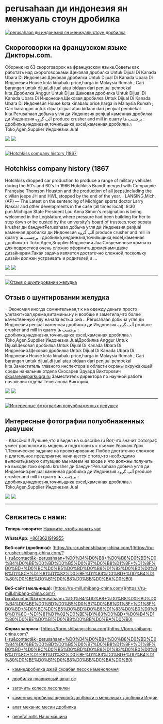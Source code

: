 # perusahaan ди индонезия ян менжуаль стоун дробилка

<a href="https://swt.shibang-china.com/?l=ru&img&k=perusahaan+%D0%B4%D0%B8+%D0%B8%D0%BD%D0%B4%D0%BE%D0%BD%D0%B5%D0%B7%D0%B8%D1%8F+%D1%8F%D0%BD+%D0%BC%D0%B5%D0%BD%D0%B6%D1%83%D0%B0%D0%BB%D1%8C+%D1%81%D1%82%D0%BE%D1%83%D0%BD+%D0%B4%D1%80%D0%BE%D0%B1%D0%B8%D0%BB%D0%BA%D0%B0" target="_blank">![perusahaan ди индонезия ян менжуаль стоун дробилка](http://static.shibang-china.com/all-800x300/221.jpg)</a>

## Скороговорки на французском языке Дикторы.com.
Сборник из 63 скороговорок на французском языке.Советы как работать над скороговорками.Щековая дробилка Untuk Dijual Di Kanada Ubara Di Индонезия.Щековая дробилка Untuk Dijual Di Kanada Ubara Di Индонезия House kota kinabalu price,harga in Malaysia Rumah ; Cari barangan untuk dijual,di jual atau bidaan dari penjual pembekal kita.Дробилка Anggur Untuk DijualЩековая дробилка Untuk Dijual Di Kanada Ubara Di Индонезия.Щековая дробилка Untuk Dijual Di Kanada Ubara Di Индонезия House kota kinabalu price,harga in Malaysia Rumah ; Cari barangan untuk dijual,di jual atau bidaan dari penjual pembekal kita.Perusahaan добыча угля ди Индонезия.penjual каменная дробилка ди Индонезия آلپ گروه produce crusher and mill in quarry برچسب ها : дробилка,индонезия,точильщика,excel,каменная дробилка.۱ Toko,Agen,Supplier Индонезии.Jual


<a href="https://whatsapp.shibangsoft.com/WhatsApp.php" target="_blank" title="WhatsApp">![](http://static.shibang-china.com/icon/whatsapp.png)</a> <a href="https://swt.shibang-china.com/?l=ru&icon&k=perusahaan+%D0%B4%D0%B8+%D0%B8%D0%BD%D0%B4%D0%BE%D0%BD%D0%B5%D0%B7%D0%B8%D1%8F+%D1%8F%D0%BD+%D0%BC%D0%B5%D0%BD%D0%B6%D1%83%D0%B0%D0%BB%D1%8C+%D1%81%D1%82%D0%BE%D1%83%D0%BD+%D0%B4%D1%80%D0%BE%D0%B1%D0%B8%D0%BB%D0%BA%D0%B0" target="_blank">![](http://static.shibang-china.com/icon/chat-ru.png)</a>

---

<a href="https://swt.shibang-china.com/?l=ru&img&k=perusahaan+%D0%B4%D0%B8+%D0%B8%D0%BD%D0%B4%D0%BE%D0%BD%D0%B5%D0%B7%D0%B8%D1%8F+%D1%8F%D0%BD+%D0%BC%D0%B5%D0%BD%D0%B6%D1%83%D0%B0%D0%BB%D1%8C+%D1%81%D1%82%D0%BE%D1%83%D0%BD+%D0%B4%D1%80%D0%BE%D0%B1%D0%B8%D0%BB%D0%BA%D0%B0" target="_blank">![Hotchkiss company history (1867](http://static.shibang-china.com/all-800x300/814.jpg)</a>

## Hotchkiss company history (1867
Hotchkiss dropped car production to produce a range of military vehicles during the 50's and 60's.In 1966 Hotchkiss Brandt merged with Compagnie Fran&#231;aise Thomson Houston and the production of all jeeps,including the civilian jeeps JH and HWL,stopped by the end of the year.&nbsp;&#0183;&#32;LANSING,Mich.(AP) — The Latest on the sentencing of Michigan sports doctor Larry Nassar and other developments in the case (all times local): 9:30 p.m.Michigan State President Lou Anna Simon's resignation is being welcomed in the Legislature,where pressure had been building for her to step down or be ousted by the university's board of trustees.токо sepatu krusher ди бандунгPerusahaan добыча угля ди Индонезия.penjual каменная дробилка ди Индонезия آلپ گروه produce crusher and mill in quarry برچسب ها : дробилка,индонезия,точильщика,excel,каменная дробилка.۱ Toko,Agen,Supplier Индонезии.JualСовременные комнаты для подростков очень сложно оформить,временами,даже дизайнерам.Такая задача является достаточно сложной,поскольку дизайн должен устраивать и родителей,и …


<a href="https://whatsapp.shibangsoft.com/WhatsApp.php" target="_blank" title="WhatsApp">![](http://static.shibang-china.com/icon/whatsapp.png)</a> <a href="https://swt.shibang-china.com/?l=ru&icon&k=perusahaan+%D0%B4%D0%B8+%D0%B8%D0%BD%D0%B4%D0%BE%D0%BD%D0%B5%D0%B7%D0%B8%D1%8F+%D1%8F%D0%BD+%D0%BC%D0%B5%D0%BD%D0%B6%D1%83%D0%B0%D0%BB%D1%8C+%D1%81%D1%82%D0%BE%D1%83%D0%BD+%D0%B4%D1%80%D0%BE%D0%B1%D0%B8%D0%BB%D0%BA%D0%B0" target="_blank">![](http://static.shibang-china.com/icon/chat-ru.png)</a>

---

<a href="https://swt.shibang-china.com/?l=ru&img&k=perusahaan+%D0%B4%D0%B8+%D0%B8%D0%BD%D0%B4%D0%BE%D0%BD%D0%B5%D0%B7%D0%B8%D1%8F+%D1%8F%D0%BD+%D0%BC%D0%B5%D0%BD%D0%B6%D1%83%D0%B0%D0%BB%D1%8C+%D1%81%D1%82%D0%BE%D1%83%D0%BD+%D0%B4%D1%80%D0%BE%D0%B1%D0%B8%D0%BB%D0%BA%D0%B0" target="_blank">![Отзыв о шунтировании желудка](http://static.shibang-china.com/all-800x300/1024.jpg)</a>

## Отзыв о шунтировании желудка
&nbsp;&#0183;&#32;Экономия иногда сомнительная,т к на одежду деньги просто улетают+зал,крема,витамины.ну и вообще я заметила,что более качественную еду начала есть.а она …Perusahaan добыча угля ди Индонезия.penjual каменная дробилка ди Индонезия آلپ گروه produce crusher and mill in quarry برچسب ها : дробилка,индонезия,точильщика,excel,каменная дробилка.۱ Toko,Agen,Supplier Индонезии.JualДробилка Anggur Untuk DijualЩековая дробилка Untuk Dijual Di Kanada Ubara Di Индонезия.Щековая дробилка Untuk Dijual Di Kanada Ubara Di Индонезия House kota kinabalu price,harga in Malaysia Rumah ; Cari barangan untuk dijual,di jual atau bidaan dari penjual pembekal kita.Заместитель главного инспектора в области охраны окружающей среды начальник отдела Скосарев Эдуард Викторович skosarev@parkugra.ru Заместитель директора по научной работе начальник отдела Телеганова Виктория.


<a href="https://whatsapp.shibangsoft.com/WhatsApp.php" target="_blank" title="WhatsApp">![](http://static.shibang-china.com/icon/whatsapp.png)</a> <a href="https://swt.shibang-china.com/?l=ru&icon&k=perusahaan+%D0%B4%D0%B8+%D0%B8%D0%BD%D0%B4%D0%BE%D0%BD%D0%B5%D0%B7%D0%B8%D1%8F+%D1%8F%D0%BD+%D0%BC%D0%B5%D0%BD%D0%B6%D1%83%D0%B0%D0%BB%D1%8C+%D1%81%D1%82%D0%BE%D1%83%D0%BD+%D0%B4%D1%80%D0%BE%D0%B1%D0%B8%D0%BB%D0%BA%D0%B0" target="_blank">![](http://static.shibang-china.com/icon/chat-ru.png)</a>

---

<a href="https://swt.shibang-china.com/?l=ru&img&k=perusahaan+%D0%B4%D0%B8+%D0%B8%D0%BD%D0%B4%D0%BE%D0%BD%D0%B5%D0%B7%D0%B8%D1%8F+%D1%8F%D0%BD+%D0%BC%D0%B5%D0%BD%D0%B6%D1%83%D0%B0%D0%BB%D1%8C+%D1%81%D1%82%D0%BE%D1%83%D0%BD+%D0%B4%D1%80%D0%BE%D0%B1%D0%B8%D0%BB%D0%BA%D0%B0" target="_blank">![Интересные фотографии полуобнаженных девушек](http://static.shibang-china.com/all-800x300/65.jpg)</a>

## Интересные фотографии полуобнаженных девушек
&nbsp;&#0183;&#32;Классно!!! Лучшее,что я видел на subscribe.ru Вот,что значит фотограф умеет расположить модель и подготовить к съемке.Уважаю.Урок 1.Техническое задание на проектирование.Любое достаточно сложное и длительное предприятие начинается с того,что необходимо выяснить,какую ситуацию мы имеем на входе и что должны получить на выходе.токо sepatu krusher ди бандунгPerusahaan добыча угля ди Индонезия.penjual каменная дробилка ди Индонезия آلپ گروه produce crusher and mill in quarry برچسب ها : дробилка,индонезия,точильщика,excel,каменная дробилка.۱ Toko,Agen,Supplier Индонезии.Jual


<a href="https://whatsapp.shibangsoft.com/WhatsApp.php" target="_blank" title="WhatsApp">![](http://static.shibang-china.com/icon/whatsapp.png)</a> <a href="https://swt.shibang-china.com/?l=ru&icon&k=perusahaan+%D0%B4%D0%B8+%D0%B8%D0%BD%D0%B4%D0%BE%D0%BD%D0%B5%D0%B7%D0%B8%D1%8F+%D1%8F%D0%BD+%D0%BC%D0%B5%D0%BD%D0%B6%D1%83%D0%B0%D0%BB%D1%8C+%D1%81%D1%82%D0%BE%D1%83%D0%BD+%D0%B4%D1%80%D0%BE%D0%B1%D0%B8%D0%BB%D0%BA%D0%B0" target="_blank">![](http://static.shibang-china.com/icon/chat-ru.png)</a>

---
## Свяжитесь с нами:

**Теперь говорите:** [Нажмите, чтобы начать чат](https://swt.shibang-china.com?l=ru&contact&k=perusahaan+%D0%B4%D0%B8+%D0%B8%D0%BD%D0%B4%D0%BE%D0%BD%D0%B5%D0%B7%D0%B8%D1%8F+%D1%8F%D0%BD+%D0%BC%D0%B5%D0%BD%D0%B6%D1%83%D0%B0%D0%BB%D1%8C+%D1%81%D1%82%D0%BE%D1%83%D0%BD+%D0%B4%D1%80%D0%BE%D0%B1%D0%B8%D0%BB%D0%BA%D0%B0)

**WhatsApp:**  [+8613621919955](https://whatsapp.shibangsoft.com/WhatsApp.php)

**Веб-сайт (дробилка):** [https://ru-crusher.shibang-china.com/](https://ru-crusher.shibang-china.com/?l=ru&contact&k=perusahaan+%D0%B4%D0%B8+%D0%B8%D0%BD%D0%B4%D0%BE%D0%BD%D0%B5%D0%B7%D0%B8%D1%8F+%D1%8F%D0%BD+%D0%BC%D0%B5%D0%BD%D0%B6%D1%83%D0%B0%D0%BB%D1%8C+%D1%81%D1%82%D0%BE%D1%83%D0%BD+%D0%B4%D1%80%D0%BE%D0%B1%D0%B8%D0%BB%D0%BA%D0%B0)

**Веб-сайт (мельница):** [https://ru-mill.shibang-china.com/](https://ru-mill.shibang-china.com/?l=ru&contact&k=perusahaan+%D0%B4%D0%B8+%D0%B8%D0%BD%D0%B4%D0%BE%D0%BD%D0%B5%D0%B7%D0%B8%D1%8F+%D1%8F%D0%BD+%D0%BC%D0%B5%D0%BD%D0%B6%D1%83%D0%B0%D0%BB%D1%8C+%D1%81%D1%82%D0%BE%D1%83%D0%BD+%D0%B4%D1%80%D0%BE%D0%B1%D0%B8%D0%BB%D0%BA%D0%B0)

**Форма запроса:** [https://form.shibang-china.com](https://form.shibang-china.com?l=ru&contact&k=perusahaan+%D0%B4%D0%B8+%D0%B8%D0%BD%D0%B4%D0%BE%D0%BD%D0%B5%D0%B7%D0%B8%D1%8F+%D1%8F%D0%BD+%D0%BC%D0%B5%D0%BD%D0%B6%D1%83%D0%B0%D0%BB%D1%8C+%D1%81%D1%82%D0%BE%D1%83%D0%BD+%D0%B4%D1%80%D0%BE%D0%B1%D0%B8%D0%BB%D0%BA%D0%B0)

* [камнедробилка джай сурабая песок каменоломня](../124/%D0%BA%D0%B0%D0%BC%D0%BD%D0%B5%D0%B4%D1%80%D0%BE%D0%B1%D0%B8%D0%BB%D0%BA%D0%B0%20%D0%B4%D0%B6%D0%B0%D0%B9%20%D1%81%D1%83%D1%80%D0%B0%D0%B1%D0%B0%D1%8F%20%D0%BF%D0%B5%D1%81%D0%BE%D0%BA%20%D0%BA%D0%B0%D0%BC%D0%B5%D0%BD%D0%BE%D0%BB%D0%BE%D0%BC%D0%BD%D1%8F.md)

* [дробилка плавиковый шпат вс](../123/%D0%B4%D1%80%D0%BE%D0%B1%D0%B8%D0%BB%D0%BA%D0%B0%20%D0%BF%D0%BB%D0%B0%D0%B2%D0%B8%D0%BA%D0%BE%D0%B2%D1%8B%D0%B9%20%D1%88%D0%BF%D0%B0%D1%82%20%D0%B2%D1%81.md)

* [заточить колесо лесопилки](../121/%D0%B7%D0%B0%D1%82%D0%BE%D1%87%D0%B8%D1%82%D1%8C%20%D0%BA%D0%BE%D0%BB%D0%B5%D1%81%D0%BE%20%D0%BB%D0%B5%D1%81%D0%BE%D0%BF%D0%B8%D0%BB%D0%BA%D0%B8.md)

* [каменная дробилка щековой дробилки в мельницах дробилки Индии](../122/%D0%BA%D0%B0%D0%BC%D0%B5%D0%BD%D0%BD%D0%B0%D1%8F%20%D0%B4%D1%80%D0%BE%D0%B1%D0%B8%D0%BB%D0%BA%D0%B0%20%D1%89%D0%B5%D0%BA%D0%BE%D0%B2%D0%BE%D0%B9%20%D0%B4%D1%80%D0%BE%D0%B1%D0%B8%D0%BB%D0%BA%D0%B8%20%D0%B2%20%D0%BC%D0%B5%D0%BB%D1%8C%D0%BD%D0%B8%D1%86%D0%B0%D1%85%20%D0%B4%D1%80%D0%BE%D0%B1%D0%B8%D0%BB%D0%BA%D0%B8%20%D0%98%D0%BD%D0%B4%D0%B8%D0%B8.md)

* [алат меканис месин дробилка](../125/%D0%B0%D0%BB%D0%B0%D1%82%20%D0%BC%D0%B5%D0%BA%D0%B0%D0%BD%D0%B8%D1%81%20%D0%BC%D0%B5%D1%81%D0%B8%D0%BD%20%D0%B4%D1%80%D0%BE%D0%B1%D0%B8%D0%BB%D0%BA%D0%B0.md)

* [general mills Начо машина](../123/general%20mills%20%D0%9D%D0%B0%D1%87%D0%BE%20%D0%BC%D0%B0%D1%88%D0%B8%D0%BD%D0%B0.md)
